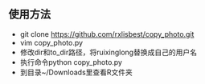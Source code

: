 ## 使用方法
- git clone https://github.com/rxlisbest/copy_photo.git
- vim copy_photo.py
- 修改dir和to_dir路径，将ruixinglong替换成自己的用户名
- 执行命令python copy_photo.py
- 到目录~/Downloads里查看R文件夹